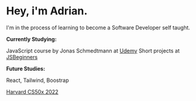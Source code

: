 # Hey, i'm Adrian.

I'm in the process of learning to become a Software Developer self taught.

**Currently Studying:**

JavaScript course by Jonas Schmedtmann at [Udemy](https://www.udemy.com/course/the-complete-javascript-course/) 
Short projects at [JSBeginners](https://jsbeginners.com/javascript-projects-for-beginners/)

**Future Studies:**

React, Tailwind, Boostrap

[Harvard CS50x 2022](https://cs50.harvard.edu/x/2022/)
